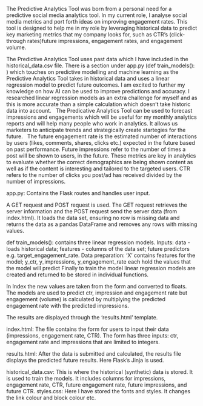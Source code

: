 The Predictive Analytics Tool was born from a personal need for a predictive social media analytics tool. In my current role, I analyse social media metrics and port forth ideas on improving engagement rates. This tool is designed to help me in my role by leveraging historical data to predict key marketing metrics that my company looks for, such as CTR’s (click-through rates)future impressions, engagement rates, and engagement volume.

The Predictive Analytics Tool uses past data which I have included in the historical_data.csv file. There is a section under app.py (def train_models(): ) which touches on predictive modelling and machine learning as the Predictive Analytics Tool takes in historical data and uses a linear regression model to predict future outcomes. I am excited to further my knowledge on how AI can be used to improve predictions and accuracy. I researched linear regression models as an extra challenge for myself and as this is more accurate than a simple calculation which doesn’t take historic data into account.
 
The Predicative Analytics Tool can be used to forecast impressions and engagements which will be useful for my monthly analytics reports and will help many people who work in analytics. It allows us marketers to anticipate trends and strategically create startegies for the future.
 
The future engagement rate is the estimated number of interactions by users (likes, comments, shares, clicks etc.) expected in the future based on past performance. Future impressions refer to the number of times a post will be shown to users, in the future. These metrics are key in analytics to evaluate whether the correct demographics are being shown content as well as if the content is interesting and tailored to the targeted users. CTR refers to the number of clicks you post/ad has received divided by the number of impressions.

app.py: Contains the Flask routes and handles user input.

A GET request and POST request is used. The GET request retrieves the server information and the POST request send the server data (from index.html).
It loads the data set, ensuring no row is missing data and returns the data as a pandas DataFrame and removes any rows with missing values.

def train_models(): contains three linear regression models.
Inputs: data - loads historical data; features - columns of the data set; future predictors e.g. target_engagement_rate.
Data preparation: ‘X’ contains features for the model; y_ctr, y_impressions, y_engagement_rate each hold the values that the model will predict
Finally to train the model linear regression models are created and returned to be stored in individual functions.

In Index the new values are taken from the form and converted to floats. The models are used to predict ctr, impression and engagement rate but engagement (volume) is calculated by multiplying the predicted engagement rate with the predicted impressions.

The results are displayed through the ‘results.html’ template.

index.html: The file contains the form for users to input their data (impressions, engagement rate, CTR). The form has three inputs: ctr, engagement rate and impressions that are limited to integers.

results.html: After the data is submitted and calculated, the results file displays the predicted future results. Here Flask’s Jinja is used.

historical_data.csv: This is where the historical (synthetic) data is stored. It is used to train the models. It includes columns for impressions, engagement rate, CTR, future engagement rate, future impressions, and future CTR.
styles.css: Here I have stored the fonts and styles. It changes the link colour and block colour etc.